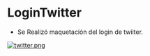 # LoginTwitter

- Se Realizó maquetación del  login de twiiter. 

[![twitter.png](https://i.postimg.cc/wvKtgMvS/twitter.png)](https://postimg.cc/xkRjP0LR)
